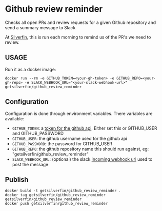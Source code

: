 # Github review reminder

Checks all open PRs and review requests for a given Github repository and send a summary message to Slack.

At [Silverfin](https://github.com/GetSilverfin), this is run each morning to remind us of the PR's we need to review.

## USAGE

Run it as a docker image:

```shell
docker run --rm -e GITHUB_TOKEN=<your-gh-token> -e GITHUB_REPO=<your-gh-repo> -e SLACK_WEBHOOK_URL="<your-slack-webhook-url>" getsilverfin/github_review_reminder
```

## Configuration

Configuration is done through environment variables. There variables are available:

* `GITHUB_TOKEN`: a [token for the github api](https://github.com/blog/1509-personal-api-tokens). Either set this or GITHUB_USER and GITHUB_PASSWORD
* `GITHUB_USER`: the github username used for the github api
* `GITHUB_PASSWORD`: the password for GITHUB_USER
* `GITHUB_REPO`: the github repository name this should run against, eg: "getsilverfin/github_review_reminder"
* `SLACK_WEBHOOK_URL`: (optional) the slack [incoming webhook url](https://my.slack.com/services/new/incoming-webhook/) used to post the message

## Publish

```shell
docker build -t getsilverfin/github_review_reminder .
docker tag getsilverfin/github_review_reminder getsilverfin/github_review_reminder
docker push getsilverfin/github_review_reminder
```
